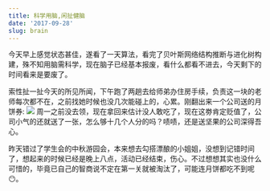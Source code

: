 ```yaml
---
title: 科学用脑,闲扯健脑
date: '2017-09-28'
slug: brain
---
```

今天早上感觉状态甚佳，遂看了一天算法，看完了贝叶斯网络结构推断与进化树构建，殊不知用脑需科学，现在脑子已经基本报废，看什么都看不进去，今天剩下的时间看来是要废了。

索性扯一扯今天的所见所闻，下午跑了两趟去给师弟办住房手续，负责这一块的老师每次都不在，之前找她时候也没几次能碰上的，心累。刚翻出来一个公司送的月饼券:
![](/images/2017-9-28-brain.png)
周一之前没去领，现在拿回来估计没人敢吃了，现在这劵肯定贬值了，公司小气的还就送了一张，怎么够十几个人分的吗？啧啧，还是送坚果的公司深得吾心。

昨天错过了学生会的中秋游园会，本来想去勾搭漂酿的小姐姐，没想到记错时间了，想起来的时候已经是晚上八点，活动已经结束，伤心。不过想想其实也没什么可惜的，毕竟已自己的智商说不定在第一关就被淘汰了，可能连月饼都吃不到呢😶。
